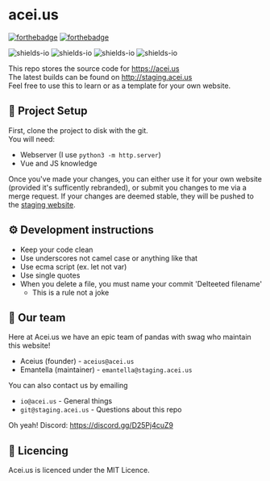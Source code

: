 # acei.us

[![forthebadge](https://forthebadge.com/images/badges/made-with-javascript.svg)](https://forthebadge.com) [![forthebadge](https://forthebadge.com/images/badges/made-with-vue.svg)](https://forthebadge.com)  

![shields-io](https://img.shields.io/badge/Development%20Progress-23%25-orange) ![shields-io](https://img.shields.io/badge/Current%20Version-Seoul-blue) ![shields-io](https://img.shields.io/badge/Development%20Version-Tokyo-purple)  ![shields-io](https://img.shields.io/discord/807797061181243413?label=Discord&logo=discord)

This repo stores the source code for https://acei.us  
The latest builds can be found on http://staging.acei.us  
Feel free to use this to learn or as a template for your own website.  

## 💾 Project Setup
First, clone the project to disk with the git.  
You will need:
 - Webserver (I use `python3 -m http.server`)
 - Vue and JS knowledge
 
Once you've made your changes, you can either use it for your own website (provided it's sufficently rebranded), or submit you changes to me via a merge request.
If your changes are deemed stable, they will be pushed to the [staging website](http://staging.acei.us).

## ⚙ Development instructions
 - Keep your code clean
 - Use underscores not camel case or anything like that
 - Use ecma script (ex. let not var)
 - Use single quotes
 - When you delete a file, you must name your commit 'Delteeted filename'
   - This is a rule not a joke

## 👥 Our team
Here at Acei.us we have an epic team of pandas with swag who maintain this website!
  - Aceius (founder) - `aceius@acei.us`
  - Emantella (maintainer) - `emantella@staging.acei.us`
  
You can also contact us by emailing
  - `io@acei.us` - General things
  - `git@staging.acei.us` - Questions about this repo

Oh yeah! Discord: https://discord.gg/D25Pj4cuZ9

## 📜 Licencing
Acei.us is licenced under the MIT Licence.
